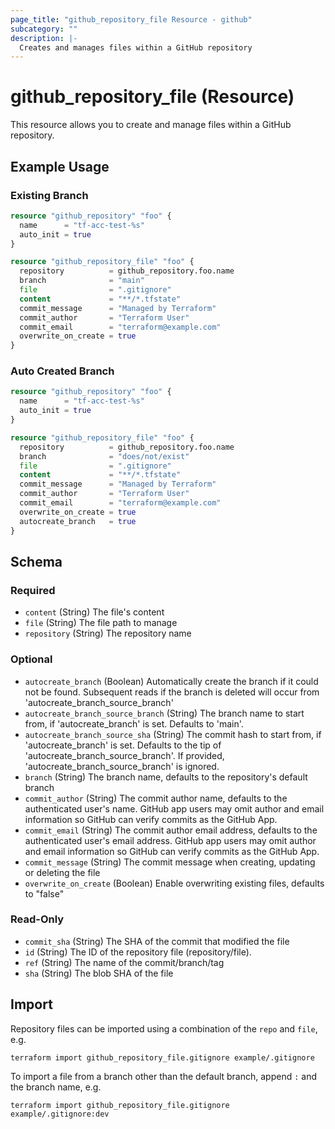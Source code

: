 ```yaml
---
page_title: "github_repository_file Resource - github"
subcategory: ""
description: |-
  Creates and manages files within a GitHub repository
---
```


# github_repository_file (Resource)

This resource allows you to create and manage files within a GitHub repository.

## Example Usage

### Existing Branch

```terraform
resource "github_repository" "foo" {
  name      = "tf-acc-test-%s"
  auto_init = true
}

resource "github_repository_file" "foo" {
  repository          = github_repository.foo.name
  branch              = "main"
  file                = ".gitignore"
  content             = "**/*.tfstate"
  commit_message      = "Managed by Terraform"
  commit_author       = "Terraform User"
  commit_email        = "terraform@example.com"
  overwrite_on_create = true
}
```

### Auto Created Branch

```terraform
resource "github_repository" "foo" {
  name      = "tf-acc-test-%s"
  auto_init = true
}

resource "github_repository_file" "foo" {
  repository          = github_repository.foo.name
  branch              = "does/not/exist"
  file                = ".gitignore"
  content             = "**/*.tfstate"
  commit_message      = "Managed by Terraform"
  commit_author       = "Terraform User"
  commit_email        = "terraform@example.com"
  overwrite_on_create = true
  autocreate_branch   = true
}
```

<!-- schema generated by tfplugindocs -->
## Schema

### Required

- `content` (String) The file's content
- `file` (String) The file path to manage
- `repository` (String) The repository name

### Optional

- `autocreate_branch` (Boolean) Automatically create the branch if it could not be found. Subsequent reads if the branch is deleted will occur from 'autocreate_branch_source_branch'
- `autocreate_branch_source_branch` (String) The branch name to start from, if 'autocreate_branch' is set. Defaults to 'main'.
- `autocreate_branch_source_sha` (String) The commit hash to start from, if 'autocreate_branch' is set. Defaults to the tip of 'autocreate_branch_source_branch'. If provided, 'autocreate_branch_source_branch' is ignored.
- `branch` (String) The branch name, defaults to the repository's default branch
- `commit_author` (String) The commit author name, defaults to the authenticated user's name. GitHub app users may omit author and email information so GitHub can verify commits as the GitHub App.
- `commit_email` (String) The commit author email address, defaults to the authenticated user's email address. GitHub app users may omit author and email information so GitHub can verify commits as the GitHub App.
- `commit_message` (String) The commit message when creating, updating or deleting the file
- `overwrite_on_create` (Boolean) Enable overwriting existing files, defaults to "false"

### Read-Only

- `commit_sha` (String) The SHA of the commit that modified the file
- `id` (String) The ID of the repository file (repository/file).
- `ref` (String) The name of the commit/branch/tag
- `sha` (String) The blob SHA of the file

## Import

Repository files can be imported using a combination of the `repo` and `file`, e.g.

```shell
terraform import github_repository_file.gitignore example/.gitignore
```

To import a file from a branch other than the default branch, append `:` and the branch name, e.g.

```shell
terraform import github_repository_file.gitignore example/.gitignore:dev
```

